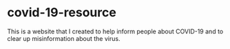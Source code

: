 # covid-19-resource

This is a website that I created to help inform people about COVID-19 and to clear up misinformation about the virus.
